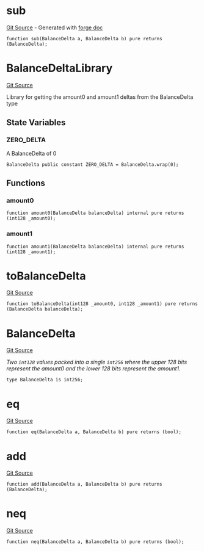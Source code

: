 # sub
[Git Source](https://github.com/uniswap/v4-core/blob/80311e34080fee64b6fc6c916e9a51a437d0e482/src/types/BalanceDelta.sol) - Generated with [forge doc](https://book.getfoundry.sh/reference/forge/forge-doc)


```solidity
function sub(BalanceDelta a, BalanceDelta b) pure returns (BalanceDelta);
```

# BalanceDeltaLibrary
[Git Source](https://github.com/uniswap/v4-core/blob/80311e34080fee64b6fc6c916e9a51a437d0e482/src/types/BalanceDelta.sol)

Library for getting the amount0 and amount1 deltas from the BalanceDelta type


## State Variables
### ZERO_DELTA
A BalanceDelta of 0


```solidity
BalanceDelta public constant ZERO_DELTA = BalanceDelta.wrap(0);
```


## Functions
### amount0


```solidity
function amount0(BalanceDelta balanceDelta) internal pure returns (int128 _amount0);
```

### amount1


```solidity
function amount1(BalanceDelta balanceDelta) internal pure returns (int128 _amount1);
```

# toBalanceDelta
[Git Source](https://github.com/uniswap/v4-core/blob/80311e34080fee64b6fc6c916e9a51a437d0e482/src/types/BalanceDelta.sol)


```solidity
function toBalanceDelta(int128 _amount0, int128 _amount1) pure returns (BalanceDelta balanceDelta);
```

# BalanceDelta
[Git Source](https://github.com/uniswap/v4-core/blob/80311e34080fee64b6fc6c916e9a51a437d0e482/src/types/BalanceDelta.sol)

*Two `int128` values packed into a single `int256` where the upper 128 bits represent the amount0
and the lower 128 bits represent the amount1.*


```solidity
type BalanceDelta is int256;
```

# eq
[Git Source](https://github.com/uniswap/v4-core/blob/80311e34080fee64b6fc6c916e9a51a437d0e482/src/types/BalanceDelta.sol)


```solidity
function eq(BalanceDelta a, BalanceDelta b) pure returns (bool);
```

# add
[Git Source](https://github.com/uniswap/v4-core/blob/80311e34080fee64b6fc6c916e9a51a437d0e482/src/types/BalanceDelta.sol)


```solidity
function add(BalanceDelta a, BalanceDelta b) pure returns (BalanceDelta);
```

# neq
[Git Source](https://github.com/uniswap/v4-core/blob/80311e34080fee64b6fc6c916e9a51a437d0e482/src/types/BalanceDelta.sol)


```solidity
function neq(BalanceDelta a, BalanceDelta b) pure returns (bool);
```

